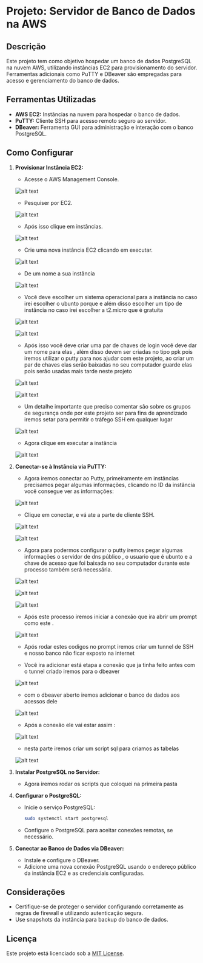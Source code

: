 # Projeto: Servidor de Banco de Dados na AWS

## Descrição
Este projeto tem como objetivo hospedar um banco de dados PostgreSQL na nuvem AWS, utilizando instâncias EC2 para provisionamento do servidor. Ferramentas adicionais como PuTTY e DBeaver são empregadas para acesso e gerenciamento do banco de dados.

## Ferramentas Utilizadas
- **AWS EC2:** Instâncias na nuvem para hospedar o banco de dados.
- **PuTTY:** Cliente SSH para acesso remoto seguro ao servidor.
- **DBeaver:** Ferramenta GUI para administração e interação com o banco PostgreSQL.

## Como Configurar
1. **Provisionar Instância EC2:**
   - Acesse o AWS Management Console.

   ![alt text](image.png)


   - Pesquiser por EC2.

   ![alt text](image-1.png)


   - Após isso clique em instâncias.

   ![alt text](image-2.png)


   - Crie uma nova instância EC2 clicando em executar.

   ![alt text](image-3.png)


   - De um nome a sua instância

   ![alt text](image-4.png)

   - Você deve escolher um sistema operacional para a instância no caso irei escolher o ubunto porque e além disso escolher um tipo de instância no caso irei escolher a t2.micro que é gratuita

   ![alt text](image-5.png)


   ![alt text](image-6.png)


   - Após isso você deve criar uma par de chaves de login você deve dar um nome para elas , além disso devem ser criadas no tipo ppk pois iremos utilizar o putty para nos ajudar com este projeto, ao criar um par de chaves elas serão baixadas no seu computador guarde elas pois serão usadas mais tarde neste projeto

   ![alt text](image-7.png)

   ![alt text](image-8.png)


   - Um detalhe importante que preciso comentar são sobre os grupos de segurança onde por este projeto ser para fins de aprendizado iremos setar para permitir o tráfego SSH em qualquer lugar 

   ![alt text](image-9.png)


   - Agora clique em executar a instância

   ![alt text](image-11.png)




2. **Conectar-se à Instância via PuTTY:**
   - Agora iremos conectar ao Putty, primeiramente em instâncias precisamos pegar algumas informações, clicando no ID da instância você consegue ver as informações:

   ![alt text](image-13.png)


   - Clique em conectar, e vá ate a parte de cliente SSH.

   ![alt text](image-15.png)

   ![alt text](image-16.png)


   - Agora para podermos configurar o putty iremos pegar algumas informações o servidor de dns público , o usuario que é ubunto e a chave de acesso que foi baixada no seu computador durante este processo também será necessária.

   ![alt text](image-20.png)


   ![alt text](image-18.png)


   ![alt text](image-19.png)



   
   - Após este processo iremos iniciar a conexão que ira abrir um prompt como este .

   ![alt text](image-21.png)

   - Após rodar estes codigos no prompt iremos criar um tunnel de SSH e nosso banco não ficar exposto na internet 

   - Você ira adicionar está etapa a conexão que ja tinha feito antes com o tunnel criado iremos para o dbeaver

   ![alt text](image-23.png)

   - com o dbeaver aberto iremos adicionar o banco de dados aos acessos dele 

   ![alt text](image-24.png)

   - Após a conexão ele vai estar assim : 

   ![alt text](image-25.png)

   - nesta parte iremos criar um script sql para criamos as tabelas 

   ![alt text](image-26.png)

   







3. **Instalar PostgreSQL no Servidor:**
   
   - Agora iremos rodar os scripts que coloquei na primeira pasta

4. **Configurar o PostgreSQL:**
   - Inicie o serviço PostgreSQL:
     ```bash
     sudo systemctl start postgresql
     ```
   - Configure o PostgreSQL para aceitar conexões remotas, se necessário.

5. **Conectar ao Banco de Dados via DBeaver:**
   - Instale e configure o DBeaver.
   - Adicione uma nova conexão PostgreSQL usando o endereço público da instância EC2 e as credenciais configuradas.

## Considerações
- Certifique-se de proteger o servidor configurando corretamente as regras de firewall e utilizando autenticação segura.
- Use snapshots da instância para backup do banco de dados.

## Licença
Este projeto está licenciado sob a [MIT License](LICENSE).
